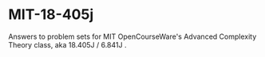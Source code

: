 # MIT-18-405j
Answers to problem sets for MIT OpenCourseWare's Advanced Complexity Theory class, aka 18.405J / 6.841J .
